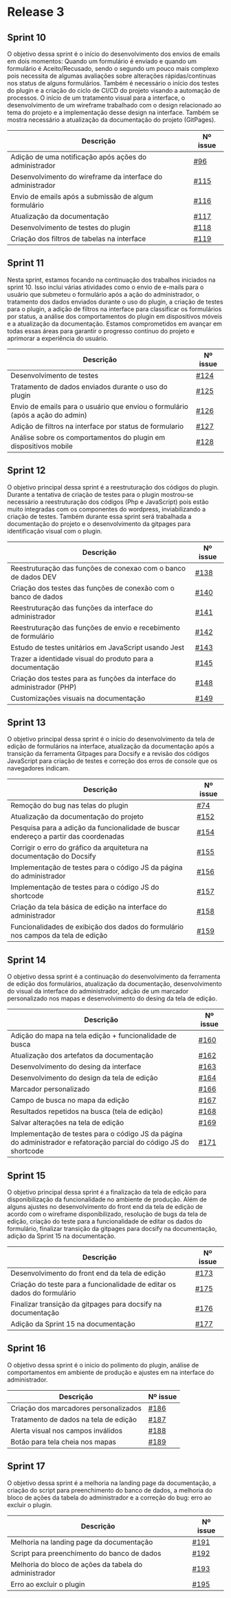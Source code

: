 # **Release 3**

## **Sprint 10**

O objetivo dessa sprint é o início do desenvolvimento dos envios de emails em dois momentos: Quando um formulário é enviado e quando um formulário é Aceito/Recusado, sendo o segundo um pouco mais complexo pois necessita de algumas avaliações sobre alterações rápidas/continuas nos status de alguns formulários. Também é necessário o início dos testes do plugin e a criação do ciclo de CI/CD do projeto visando a automação de processos. O início de um tratamento visual para a interface, o desenvolvimento de um wireframe trabalhado com o design relacionado ao tema do projeto e a implementação desse design na interface. Também se mostra necessário a atualização da documentação do projeto (GitPages).


|Descrição| Nº issue|
|---------|---------|
| Adição de uma notificação após ações do administrador|<a href="https://github.com/ResidenciaTICBrisa/T2G8-Plugin-Wordpress/issues/96" target="_blank">#96</a></li>|
| Desenvolvimento do wireframe da interface do administrador |<a href="https://github.com/ResidenciaTICBrisa/T2G8-Plugin-Wordpress/issues/115" target="_blank">#115</a></li>|
| Envio de emails após a submissão de algum formulário |<a href="https://github.com/ResidenciaTICBrisa/T2G8-Plugin-Wordpress/issues/116" target="_blank">#116</a></li>|
| Atualização da documentação |<a href="https://github.com/ResidenciaTICBrisa/T2G8-Plugin-Wordpress/issues/117" target="_blank">#117</a></li>|
| Desenvolvimento de testes do plugin |<a href="https://github.com/ResidenciaTICBrisa/T2G8-Plugin-Wordpress/issues/118" target="_blank">#118</a></li>|
| Criação dos filtros de tabelas na interface |<a href="https://github.com/ResidenciaTICBrisa/T2G8-Plugin-Wordpress/issues/119" target="_blank">#119</a></li>|


## **Sprint 11**

Nesta sprint, estamos focando na continuação dos trabalhos iniciados na sprint 10. Isso inclui várias atividades como o envio de e-mails para o usuário que submeteu o formulário após a ação do administrador, o tratamento dos dados enviados durante o uso do plugin, a criação de testes para o plugin, a adição de filtros na interface para classificar os formulários por status, a análise dos comportamentos do plugin em dispositivos móveis e a atualização da documentação. Estamos comprometidos em avançar em todas essas áreas para garantir o progresso contínuo do projeto e aprimorar a experiência do usuário.


|Descrição| Nº issue|
|---------|---------|
| Desenvolvimento de testes|<a href="https://github.com/ResidenciaTICBrisa/T2G8-Plugin-Wordpress/issues/124" target="_blank">#124</a></li>|
| Tratamento de dados enviados durante o uso do plugin|<a href="https://github.com/ResidenciaTICBrisa/T2G8-Plugin-Wordpress/issues/125" target="_blank">#125</a></li>|
| Envio de emails para o usuário que enviou o formulário (após a ação do admin)|<a href="https://github.com/ResidenciaTICBrisa/T2G8-Plugin-Wordpress/issues/126" target="_blank">#126</a></li>|
| Adição de filtros na interface por status de formulario|<a href="https://github.com/ResidenciaTICBrisa/T2G8-Plugin-Wordpress/issues/127" target="_blank">#127</a></li>|
| Análise sobre os comportamentos do plugin em dispositivos mobile|<a href="https://github.com/ResidenciaTICBrisa/T2G8-Plugin-Wordpress/issues/128" target="_blank">#128</a></li>|

## **Sprint 12**

O objetivo principal dessa sprint é a reestruturação dos códigos do plugin. Durante a tentativa de criação de testes para o plugin mostrou-se necessário a reestruturação dos códigos (Php e JavaScript) pois estão muito integradas com os componentes do wordpress, inviabilizando a criação de testes. Também durante essa sprint será trabalhada a documentação do projeto e o desenvolvimento da gitpages para identificação visual com o plugin.

|Descrição| Nº issue|
|---------|---------|
| Reestruturação das funções de conexao com o banco de dados DEV|<a href="https://github.com/ResidenciaTICBrisa/T2G8-Plugin-Wordpress/issues/138" target="_blank">#138</a></li>|
| Criação dos testes das funções de conexão com o banco de dados|<a href="https://github.com/ResidenciaTICBrisa/T2G8-Plugin-Wordpress/issues/140" target="_blank">#140</a></li>|
| Reestruturação das funções da interface do administrador|<a href="https://github.com/ResidenciaTICBrisa/T2G8-Plugin-Wordpress/issues/141" target="_blank">#141</a></li>|
| Reestruturação das funções de envio e recebimento de formulário|<a href="https://github.com/ResidenciaTICBrisa/T2G8-Plugin-Wordpress/issues/142" target="_blank">#142</a></li>|
| Estudo de testes unitários em JavaScript usando Jest|<a href="https://github.com/ResidenciaTICBrisa/T2G8-Plugin-Wordpress/issues/143" target="_blank">#143</a></li>|
| Trazer a identidade visual do produto para a documentação|<a href="https://github.com/ResidenciaTICBrisa/T2G8-Plugin-Wordpress/issues/145" target="_blank">#145</a></li>|
| Criação dos testes para as funções da interface do administrador (PHP)|<a href="https://github.com/ResidenciaTICBrisa/T2G8-Plugin-Wordpress/issues/148" target="_blank">#148</a></li>|
| Customizações visuais na documentação|<a href="https://github.com/ResidenciaTICBrisa/T2G8-Plugin-Wordpress/issues/149" target="_blank">#149</a></li>|


## **Sprint 13**

O objetivo principal dessa sprint é o início do desenvolvimento da tela de edição de formulários na interface, atualização da documentação após a transição da ferramenta Gitpages para Docsify e a revisão dos códigos JavaScript para criação de testes e correção dos erros de console que os navegadores indicam.

|Descrição| Nº issue|
|---------|---------|
| Remoção do bug nas telas do plugin |<a href="https://github.com/ResidenciaTICBrisa/T2G8-Plugin-Wordpress/issues/74" target="_blank">#74</a></li>|
|Atualização da documentação do projeto |<a href="https://github.com/ResidenciaTICBrisa/T2G8-Plugin-Wordpress/issues/152" target="_blank">#152</a></li>|
| Pesquisa para a adição da funcionalidade de buscar endereço a partir das coordenadas  |<a href="https://github.com/ResidenciaTICBrisa/T2G8-Plugin-Wordpress/issues/154" target="_blank">#154</a></li>|
| Corrigir o erro do gráfico da arquitetura na documentação do Docsify |<a href="https://github.com/ResidenciaTICBrisa/T2G8-Plugin-Wordpress/issues/155" target="_blank">#155</a></li>|
| Implementação de testes para o código JS da página do administrador |<a href="https://github.com/ResidenciaTICBrisa/T2G8-Plugin-Wordpress/issues/156" target="_blank">#156</a></li>|
| Implementação de testes para o código JS do shortcode |<a href="https://github.com/ResidenciaTICBrisa/T2G8-Plugin-Wordpress/issues/157" target="_blank">#157</a></li>|
| Criação da tela básica de edição na interface do administrador |<a href="https://github.com/ResidenciaTICBrisa/T2G8-Plugin-Wordpress/issues/158" target="_blank">#158</a></li>|
| Funcionalidades de exibição dos dados do formulário nos campos da tela de edição |<a href="https://github.com/ResidenciaTICBrisa/T2G8-Plugin-Wordpress/issues/159" target="_blank">#159</a></li>|

## **Sprint 14**

O objetivo dessa sprint é a continuação do desenvolvimento da ferramenta de edição dos formulários, atualização da documentação, desenvolvimento do visual da interface do administrador, adição de um marcador personalizado nos mapas e desenvolvimento do desing da tela de edição.

|Descrição| Nº issue|
|---------|---------|
| Adição do mapa na tela edição + funcionalidade de busca|<a href="https://github.com/ResidenciaTICBrisa/T2G8-Plugin-Wordpress/issues/160" target="_blank">#160</a></li>|
| Atualização dos artefatos da documentação|<a href="https://github.com/ResidenciaTICBrisa/T2G8-Plugin-Wordpress/issues/162" target="_blank">#162</a></li>|
| Desenvolvimento do desing da interface|<a href="https://github.com/ResidenciaTICBrisa/T2G8-Plugin-Wordpress/issues/163" target="_blank">#163</a></li>|
| Desenvolvimento do design da tela de edição|<a href="https://github.com/ResidenciaTICBrisa/T2G8-Plugin-Wordpress/issues/164" target="_blank">#164</a></li>|
| Marcador personalizado|<a href="https://github.com/ResidenciaTICBrisa/T2G8-Plugin-Wordpress/issues/166" target="_blank">#166</a></li>|
| Campo de busca no mapa da edição |<a href="https://github.com/ResidenciaTICBrisa/T2G8-Plugin-Wordpress/issues/167" target="_blank">#167</a></li>|
| Resultados repetidos na busca (tela de edição)|<a href="https://github.com/ResidenciaTICBrisa/T2G8-Plugin-Wordpress/issues/168" target="_blank">#168</a></li>|
| Salvar alterações na tela de edição |<a href="https://github.com/ResidenciaTICBrisa/T2G8-Plugin-Wordpress/issues/169" target="_blank">#169</a></li>|
| Implementação de testes para o código JS da página do administrador e refatoração parcial do código JS do shortcode|<a href="https://github.com/ResidenciaTICBrisa/T2G8-Plugin-Wordpress/issues/171" target="_blank">#171</a></li>|


## **Sprint 15**

O objetivo principal dessa sprint é a finalização da tela de edição para disponibilização da funcionalidade no ambiente de produção. Além de alguns ajustes no desenvolvimento do front end da tela de edição de acordo com o wireframe disponibilizado, resolução de bugs da tela de edição, criação do teste para a funcionalidade de editar os dados do formulário, finalizar transição da gitpages para docsify na documentação, adição da Sprint 15 na documentação.

|Descrição| Nº issue|
|---------|---------|
| Desenvolvimento do front end da tela de edição |<a href="https://github.com/ResidenciaTICBrisa/T2G8-Plugin-Wordpress/issues/173" target="_blank">#173</a></li>|
| Criação do teste para a funcionalidade de editar os dados do formulário|<a href="https://github.com/ResidenciaTICBrisa/T2G8-Plugin-Wordpress/issues/175" target="_blank">#175</a></li>|
| Finalizar transição da gitpages para docsify na documentação|<a href="https://github.com/ResidenciaTICBrisa/T2G8-Plugin-Wordpress/issues/176" target="_blank">#176</a></li>|
| Adição da Sprint 15 na documentação |<a href="https://github.com/ResidenciaTICBrisa/T2G8-Plugin-Wordpress/issues/177" target="_blank">#177</a></li>|


## **Sprint 16**

O objetivo dessa sprint é o inicio do polimento do plugin, análise de comportamentos em ambiente de produção e ajustes em na interface do administrador.

|Descrição| Nº issue|
|---------|---------|
| Criação dos marcadores personalizados |<a href="https://github.com/ResidenciaTICBrisa/T2G8-Plugin-Wordpress/issues/186" target="_blank">#186</a></li>|
| Tratamento de dados na tela de edição |<a href="https://github.com/ResidenciaTICBrisa/T2G8-Plugin-Wordpress/issues/187" target="_blank">#187</a></li>|
| Alerta visual nos campos inválidos |<a href="https://github.com/ResidenciaTICBrisa/T2G8-Plugin-Wordpress/issues/188" target="_blank">#188</a></li>|
| Botão para tela cheia nos mapas |<a href="https://github.com/ResidenciaTICBrisa/T2G8-Plugin-Wordpress/issues/189" target="_blank">#189</a></li>|


## **Sprint 17**

O objetivo dessa sprint é a melhoria na landing page da documentação, a criação do script para preenchimento do banco de dados, a melhoria do bloco de ações da tabela do administrador e a correção do bug: erro ao excluir o plugin.

|Descrição| Nº issue|
|---------|---------|
| Melhoria na landing page da documentação |<a href="https://github.com/ResidenciaTICBrisa/T2G8-Plugin-Wordpress/issues/191" target="_blank">#191</a></li>|
| Script para preenchimento do banco de dados |<a href="https://github.com/ResidenciaTICBrisa/T2G8-Plugin-Wordpress/issues/192" target="_blank">#192</a></li>|
| Melhoria do bloco de ações da tabela do administrador |<a href="https://github.com/ResidenciaTICBrisa/T2G8-Plugin-Wordpress/issues/193" target="_blank">#193</a></li>|
| Erro ao excluir o plugin |<a href="https://github.com/ResidenciaTICBrisa/T2G8-Plugin-Wordpress/issues/193" target="_blank">#195</a></li>|